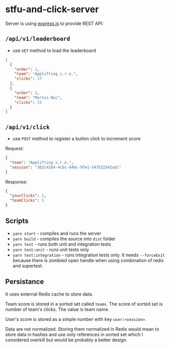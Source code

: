 # stfu-and-click-server

Server is using [express.js](http://expressjs.com) to provide REST API:

## `/api/v1/leaderboard`

- use `GET` method to load the leaderboard

```json
[
  {
    "order": 1,
    "team": "Applifting s.r.o.",
    "clicks": 17
  },
  {
    "order": 2,
    "team": "Martin Nuc",
    "clicks": 15
  }
]
```

## `/api/v1/click`

- use `POST` method to register a button click to increment score

Request:

```json
{
  "team": "Applifting s.r.o.",
  "session": "362c41b4-4cbc-449c-97e1-547522541adc"
}
```

Response:

```json
{
  "yourClicks": 1,
  "teamClicks": 5
}
```

## Scripts

- `yarn start` - compiles and runs the server
- `yarn build` - compiles the source into `dist` folder
- `yarn test` - runs both unit and integration tests
- `yarn test:unit` - runs unit tests only
- `yarn test:integration` - runs integration tests only. It needs `--forceExit` because there is zombied open handle when using combination of redis and supertest.

## Persistance

It uses external Redis cache to store data.

Team score is stored in a sorted set called `teams`. The score of sorted set is number of team's clicks. The value is team name.

User's score is stored as a simple number with key `user:<session>`.

Data are not normalized. Storing them normalized in Redis would mean to store data in hashes and use only references in sorted set which I considered overkill but would be probably a better design.
